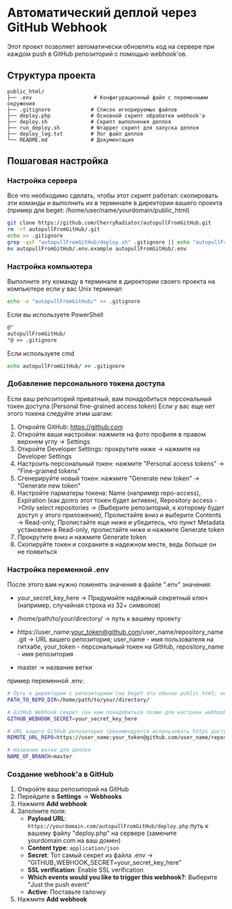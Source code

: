 # Автоматический деплой через GitHub Webhook

Этот проект позволяет автоматически обновлять код на сервере при каждом push в GitHub репозиторий с помощью webhook'ов.

## Структура проекта

```
public_html/
├── .env                    # Конфигурационный файл с переменными окружения
├── .gitignore             # Список игнорируемых файлов
├── deploy.php             # Основной скрипт обработки webhook'а
├── deploy.sh              # Скрипт выполнения деплоя
├── run_deploy.sh          # Wrapper скрипт для запуска деплоя
├── deploy_log.txt         # Лог файл деплоя
└── README.md              # Документация
```

## Пошаговая настройка
### Настройка сервера
Все что необходимо сделать, чтобы этот скрипт работал: скопировать эти команды и выполнить их в терминале в директории вашего проекта (пример для beget: /home/user/name/yourdomain/public_html)
```bash
git clone https://github.com/CherryRadiator/autopullFromGitHub.git
rm -rf autopullFromGitHub/.git
echo >> .gitignore
grep -qxF "autopullFromGitHub/deploy.sh" .gitignore || echo "autopullFromGitHub/" >> .gitignore
mv autopullFromGitHub/.env.example autopullFromGitHub/.env

```

### Настройка компьютера
Выполните эту команду в терминале в директории своего проекта на компьютере если у вас Unix терминал
```bash
echo -e "autopullFromGitHub/" >> .gitignore

```

Если вы используете PowerShell
```ps
@"
autopullFromGitHub/
"@ >> .gitignore


```

Если используете cmd
```cmd
echo autopullFromGitHub/ >> .gitignore

```

### Добавление персонального токена доступа
Если ваш репозиторий приватный, вам понадобиться персональный токен доступа (Personal fine-grained access token) 
Если у вас еще нет этого токена следуйте этим шагам:

1. Откройте GitHub: https://github.com
2. Откройте ваши настройки: нажмите на фото профиля в правом верхнем углу -> Settings
3. Откройте Developer Settings: прокрутите ниже -> нажмите на Developer Settings
4. Настроить персональный токен: нажмите "Personal access tokens" -> "Fine-grained tokens"
5. Сгенерируйте новый токен: нажмите "Generate new token" -> "Generate new token"
6. Настройте парматеры токена: Name (например repo-access), Expiration (как долго этот токен будет активен), Repository access ->Only select repositories -> (Выберите репозиторий, к которому будет доступ у этого приложения), Пролистайте вниз и выберите Contents -> Read-only, Пролистайте еще ниже и убедитесь, что пункт Metadata установлен в Read-only, пролистайте ниже и нажмите Generate token
7. Прокрутите вниз и нажмите Generate token
9. Скопируйте токен и сохраните в надежном месте, ведь больше он не появиться

### Настройка переменной .env
После этого вам нужно поменять значения в файле ".env" значения:

- your_secret_key_here -> Придумайте надёжный секретный ключ (например, случайная строка из 32+ символов)

- /home/path/to/your/directory/ -> путь к вашему проекту

- https://user_name:your_token@github.com/user_name/repository_name.git -> URL вашего репозитория; user_name - имя пользователя на гитхабе, your_token - персональный токен на GitHub, repository_name - имя репозитория

- master -> название ветки

пример переменной .env:
```bash
# Путь к директории с репозиторием (на beget это обычно public_html; он выглядит примерно так: /home/user/yourdomain/public_html) (чтобы узнать полный путь к директории репозитория можно использовать команду pwd из директории вашего public_html)
PATH_TO_REPO_DIR=/home/path/to/your/directory/

# GitHub Webhook секрет (он нам понадобиться позже для настроек webhook'а)
GITHUB_WEBHOOK_SECRET=your_secret_key_here

# URL вашего GitHub репозитория (рекомендуется использовать https доступ с токеном, если репозиторий приватный)
REMOTE_URL_REPO=https://user_name:your_token@github.com/user_name/repository_name.git

# Название ветки для деплоя
NAME_OF_BRANCH=master
```
### Создание webhook'а в GitHub

1. Откройте ваш репозиторий на GitHub
2. Перейдите в **Settings** → **Webhooks**
3. Нажмите **Add webhook**
4. Заполните поля:
   - **Payload URL**: `https://yourdomain.com/autopullFromGitHub/deploy.php` путь к вашему файлу "deploy.php" на сервере (замените yourdomain.com на ваш домен)
   - **Content type**: `application/json`
   - **Secret**: Тот самый секрет из файла .env -> "GITHUB_WEBHOOK_SECRET=your_secret_key_here"
   - **SSL verification**: Enable SSL verification
   - **Which events would you like to trigger this webhook?**: Выберите "Just the push event"
   - **Active**: Поставьте галочку
5. Нажмите **Add webhook**
